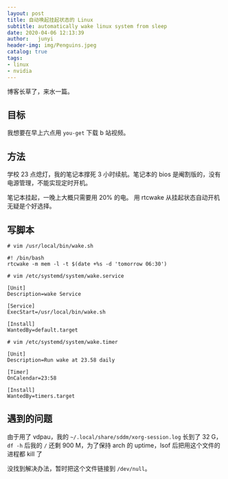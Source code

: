 ```yaml
---
layout: post
title: 自动唤起挂起状态的 Linux
subtitle: automatically wake linux system from sleep
date: 2020-04-06 12:13:39
author:   junyi
header-img: img/Penguins.jpeg
catalog: true
tags:
- linux
- nvidia
---
```


博客长草了，来水一篇。

## 目标

我想要在早上六点用 `you-get` 下载 b 站视频。

## 方法

学校 23 点熄灯，我的笔记本撑死 3 小时续航。笔记本的 bios 是阉割版的，没有电源管理，不能实现定时开机。

笔记本挂起，一晚上大概只需要用 20% 的电。
用 rtcwake 从挂起状态自动开机无疑是个好选择。

## 写脚本

```
# vim /usr/local/bin/wake.sh
```
```
#! /bin/bash
rtcwake -m mem -l -t $(date +%s -d 'tomorrow 06:30')
```
```
# vim /etc/systemd/system/wake.service
```
```
[Unit]
Description=wake Service

[Service]
ExecStart=/usr/local/bin/wake.sh

[Install]
WantedBy=default.target
```
```
# vim /etc/systemd/system/wake.timer
```
```
[Unit]
Description=Run wake at 23.58 daily

[Timer]
OnCalendar=23:58

[Install]
WantedBy=timers.target
```

## 遇到的问题
由于用了 vdpau，我的
`~/.local/share/sddm/xorg-session.log` 长到了 32 G，
`df -h` 后我的 `/` 还剩 900 M，为了保持 arch 的 uptime，lsof 后把用这个文件的进程都 kill 了

没找到解决办法，暂时把这个文件链接到 `/dev/null`。
